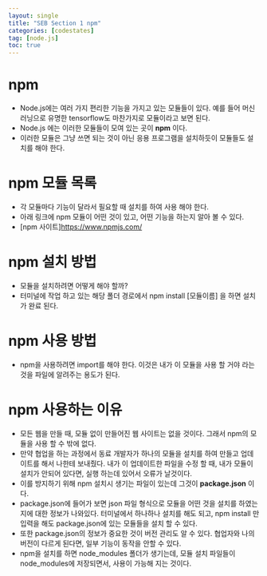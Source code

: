 ```yaml
---
layout: single
title: "SEB Section 1 npm"
categories: [codestates]
tag: [node.js]
toc: true
---
```


# npm

- Node.js에는 여러 가지 편리한 기능을 가지고 있는 모듈들이 있다. 예를 들어 머신러닝으로 유명한 tensorflow도 마찬가지로 모듈이라고 보면 된다.
- Node.js 에는 이러한 모듈들이 모여 있는 곳이 **npm** 이다.
- 이러한 모듈은 그냥 쓰면 되는 것이 아닌 응용 프로그램을 설치하듯이 모듈들도 설치를 해야 한다.

# npm 모듈 목록

- 각 모듈마다 기능이 달라서 필요할 때 설치를 하여 사용 해야 한다.
- 아래 링크에 npm 모듈이 어떤 것이 있고, 어떤 기능을 하는지 알아 볼 수 있다.
- [npm 사이트]<https://www.npmjs.com/>

# npm 설치 방법

- 모듈을 설치하려면 어떻게 해야 할까?
- 터미널에 작업 하고 있는 해당 폴더 경로에서 npm install [모듈이름] 을 하면 설치가 완료 된다.

# npm 사용 방법

- npm을 사용하려면 import를 해야 한다. 이것은 내가 이 모듈을 사용 할 거야 라는 것을 파일에 알려주는 용도가 된다.

# npm 사용하는 이유

- 모든 웹을 만들 때, 모듈 없이 만들어진 웹 사이트는 없을 것이다. 그래서 npm의 모듈을 사용 할 수 밖에 없다.
- 만약 협업을 하는 과정에서 동료 개발자가 하나의 모듈을 설치를 하여 만들고 업데이트를 해서 나한테 보내줬다. 내가 이 업데이트한 파일을 수정 할 때, 내가 모듈이 설치가 안되어 있다면, 실행 하는데 있어서 오류가 날것이다.
- 이를 방지하기 위해 npm 설치시 생기는 파일이 있는데 그것이 **package.json** 이다.
- package.json에 들어가 보면 json 파일 형식으로 모듈을 어떤 것을 설치를 하였는지에 대한 정보가 나와있다. 터미널에서 하나하나 설치를 해도 되고, npm install 만 입력을 해도 package.json에 있는 모듈들을 설치 할 수 있다.
- 또한 package.json의 정보가 중요한 것이 버전 관리도 알 수 있다. 협업자와 나의 버전이 다르게 된다면, 일부 기능이 동작을 안할 수 있다.
- npm을 설치를 하면 node_modules 폴더가 생기는데, 모듈 설치 파일들이 node_modules에 저장되면서, 사용이 가능해 지는 것이다.
